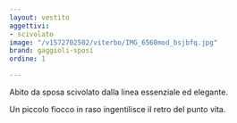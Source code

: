 ```yaml
---
layout: vestito
aggettivi:
- scivolato
image: "/v1572702502/viterbo/IMG_6560mod_bsjbfq.jpg"
brand: gaggioli-sposi
ordine: 1

---
```

Abito da sposa scivolato dalla linea essenziale ed elegante.

Un piccolo fiocco in raso ingentilisce il retro del punto vita.